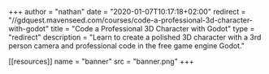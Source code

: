 +++
author = "nathan"
date = "2020-01-07T10:17:18+02:00"
redirect = "//gdquest.mavenseed.com/courses/code-a-professional-3d-character-with-godot"
title = "Code a Professional 3D Character with Godot"
type = "redirect"
description = "Learn to create a polished 3D character with a 3rd person camera and professional code in the free game engine Godot."

[[resources]]
  name = "banner"
  src = "banner.png"
+++
